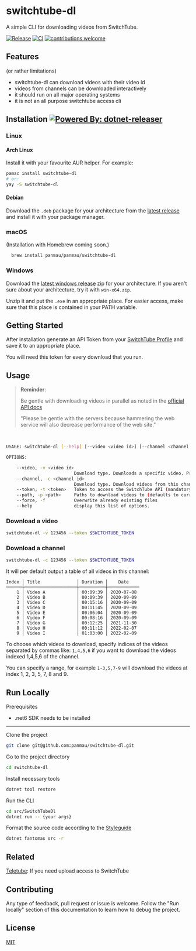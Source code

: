 
# switchtube-dl

A simple CLI for downloading videos from SwitchTube.

[![Release](https://img.shields.io/github/release/panmau/switchtube-dl.svg?classes=badges)](https://github.com/lucassabreu/clockify-cli/releases/latest)
[![CI](https://github.com/panmau/switchtube-dl/actions/workflows/ci.yml/badge.svg)](https://github.com/panmau/switchtube-dl/actions/workflows/ci.yml)
[![contributions welcome](https://img.shields.io/badge/contributions-welcome-brightgreen.svg?style=flat)](https://github.com/panmau/switchtube-dl/issues)

## Features
(or rather limitations)

- switchtube-dl can download videos with their video id
- videos from channels can be downloaded interactively
- it should run on all major operating systems
- it is not an all purpose switchtube access cli

Installation [![Powered By: dotnet-releaser](https://img.shields.io/badge/powered%20by-dotnet--releaser-green)](https://github.com/xoofx/dotnet-releaser)
------------

### Linux

#### Arch Linux
Install it with your favourite AUR helper. For example:
```bash
pamac install switchtube-dl
# or:
yay -S switchtube-dl
```

#### Debian
Download the `.deb` package for your architecture from the [latest release](https://github.com/panmau/switchtube-dl/releases/latest) and install it with your package manager.

### macOS
(Installation with Homebrew coming soon.)

```bash
  brew install panmau/panmau/switchtube-dl
```

### Windows
Download the [latest windows release](https://github.com/panmau/switchtube-dl/releases/latest) zip for your architecture. If you aren't sure about your architecture, try it with `win-x64.zip`.

Unzip it and put the `.exe` in an appropriate place. For easier access, make sure that this place is contained in your PATH variable.

## Getting Started
After installation generate an API Token from your [SwitchTube Profile](https://tube.switch.ch/access_tokens) and save it to an appropriate place.

You will need this token for every download that you run.

## Usage
> **Reminder**:
>
> Be gentle with downloading videos in parallel as noted in the [official API docs](https://tube.switch.ch/api#accessing-the-web-service)
>
> "Please be gentle with the servers because hammering the web service will also decrease performance of the web site."

<br>

```bash
USAGE: switchtube-dl [--help] [--video <video id>] [--channel <channel id>] --token <token> [--path <path>] [--force]

OPTIONS:

    --video, -v <video id>
                          Download type. Downloads a specific video. Prioritized if multiple download types are given
    --channel, -c <channel id>
                          Download type. Download videos from this channel
    --token, -t <token>   Token to access the SwitchTube API (mandatory). Generate a token at https://tube.switch.ch/access_tokens
    --path, -p <path>     Paths to download videos to (defaults to current dir)
    --force, -f           Overwrite already existing files
    --help                display this list of options.
```

### Download a video
```bash
switchtube-dl -v 123456 --token $SWITCHTUBE_TOKEN
```

### Download a channel
```bash
switchtube-dl -c 123456 --token $SWITCHTUBE_TOKEN
```

It will per default output a table of all videos in this channel:

```
Index │ Title              │ Duration │    Date
──────┼────────────────────┼──────────┼────────────
    1 │ Video A            │ 00:09:39 │ 2020-07-08
    2 │ Video B            │ 00:09:39 │ 2020-09-09
    3 │ Video C            │ 00:15:16 │ 2020-09-09
    4 │ Video D            │ 00:11:45 │ 2020-09-09
    5 │ Video E            │ 00:06:04 │ 2020-09-09
    6 │ Video F            │ 00:08:16 │ 2020-09-09
    7 │ Video G            │ 00:12:25 │ 2021-11-30
    8 │ Video H            │ 00:11:12 │ 2022-02-07
    9 │ Video I            │ 01:03:00 │ 2022-02-09
```
To choose which videos to download, specify indices of the videos separated by commas like: `1,4,5,6` if you want to download the videos indexed 1,4,5,6 of the channel.

You can specify a range, for example `1-3,5,7-9` will download the videos at index 1, 2, 3, 5, 7, 8 and 9.

## Run Locally
Prerequisites
- .net6 SDK needs to be installed

---

Clone the project
```bash
git clone git@github.com:panmau/switchtube-dl.git
```

Go to the project directory

```bash
cd switchtube-dl
```

Install necessary tools
```bash
dotnet tool restore
```

Run the CLI

```bash
cd src/SwitchTubeDl
dotnet run -- {your args}
```

Format the source code according to the [Styleguide](https://github.com/G-Research/fsharp-formatting-conventions)
```bash
dotnet fantomas src -r
```

## Related

[Teletube](https://github.com/Fingertips/teletube): If you need upload access to SwitchTube

## Contributing

Any type of feedback, pull request or issue is welcome. Follow the "Run locally" section of this documentation to learn how to debug the project.

## License

[MIT](https://choosealicense.com/licenses/mit/)

